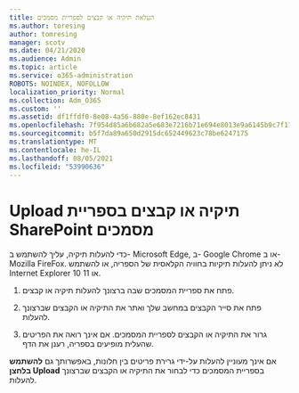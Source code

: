 ```yaml
---
title: העלאת תיקיה או קבצים לספריית מסמכים
ms.author: toresing
author: tomresing
manager: scotv
ms.date: 04/21/2020
ms.audience: Admin
ms.topic: article
ms.service: o365-administration
ROBOTS: NOINDEX, NOFOLLOW
localization_priority: Normal
ms.collection: Adm_O365
ms.custom: ''
ms.assetid: df1ffdf0-8e08-4a56-880e-8ef162ec8431
ms.openlocfilehash: 7f954d85a6b682a5e683e7216b71e694e8013e9a6145b9c7f119d3b2a5b78965
ms.sourcegitcommit: b5f7da89a650d2915dc652449623c78be6247175
ms.translationtype: MT
ms.contentlocale: he-IL
ms.lasthandoff: 08/05/2021
ms.locfileid: "53990636"
---
```

# <a name="upload-a-folder-or-files-to-a-sharepoint-document-library"></a>Upload תיקיה או קבצים בספריית SharePoint מסמכים

כדי להעלות תיקיה, עליך להשתמש ב- Microsoft Edge, ב- Google Chrome או ב- Mozilla FireFox. לא ניתן להעלות תיקיות בחוויה הקלאסית של הספריה, או להשתמש Internet Explorer 10 או 11.
  
1. פתח את ספריית המסמכים שבה ברצונך להעלות תיקיה או קבצים.
    
2. פתח את סייר הקבצים במחשב שלך ואתר את התיקיה או הקבצים שברצונך להעלות.
    
3. גרור את התיקיה או הקבצים לספריית המסמכים. אם אינך רואה את הפריטים שהעלית מופיעים בספריה, רענן את הדף. 
    
אם אינך מעוניין להעלות על-ידי גרירת פריטים בין חלונות, באפשרותך גם **להשתמש בלחצן Upload** בספריית המסמכים כדי לבחור את התיקיה או הקבצים שברצונך להעלות. 
  

